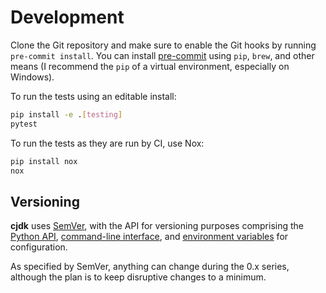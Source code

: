 # Development

<!--
This file is part of cjdk.
Copyright 2022, Board of Regents of the University of Wisconsin System
SPDX-License-Identifier: MIT
--->

Clone the Git repository and make sure to enable the Git hooks by running
`pre-commit install`. You can install [pre-commit](https://pre-commit.com/)
using `pip`, `brew`, and other means (I recommend the `pip` of a virtual
environment, especially on Windows).

To run the tests using an editable install:

```sh
pip install -e .[testing]
pytest
```

To run the tests as they are run by CI, use Nox:

```sh
pip install nox
nox
```

## Versioning

**cjdk** uses [SemVer](https://semver.org/), with the API for versioning
purposes comprising the [Python API](./api.md), [command-line
interface](./cli.md), and [environment variables](./environ.md) for
configuration.

As specified by SemVer, anything can change during the 0.x series, although the
plan is to keep disruptive changes to a minimum.
